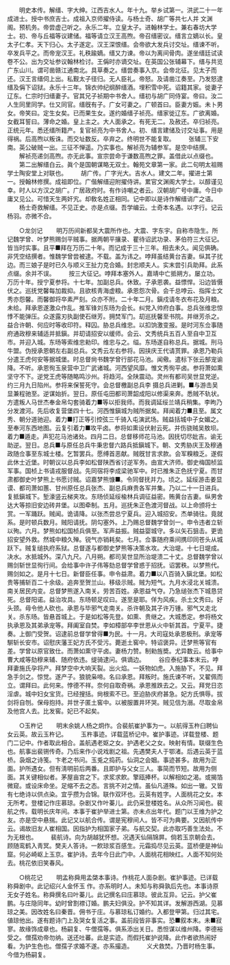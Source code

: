 <!-- { "loadSidebar": true } -->
　　明史本传。解缙、字大绅。江西吉水人。年十九。举乡试第一。洪武二十一年成进士。授中书庶吉士。成祖入京师擢侍读。与杨士奇、胡广等共七人并 文渊阁。预机务。帝尝虚己听之。永乐二年。立皇太子。进翰林学士。兼右春坊大学士。初、帝与丘福等议建储。福等请立汉王高煦。帝召缙密议。缙言立嫡以长。皇太子仁孝。天下归心。太子遂定。汉王深恨缙。会帝欲大发兵讨交址。缙谏不听。卒发兵平之。而帝宠汉王。礼秩踰嫡。缙又力谏。帝以为离间骨肉。遂坐缙廷试读卷不公。出为交址参议翰林检讨。王偁时亦谪交址。在英国公张辅幕下。缙与共览广东山川。谓可凿赣江通南北。具草奏之。缙尝奏事入京。会帝北征。见太子而还。汉王言缙伺上出。私觐太子径归。无人臣礼。帝怒。及请凿江奏至。乃发怒逮缙及偁下诏狱。永乐十三年。锦衣帅纪纲醉缙酒。埋积雪中死。诏籍其家。徙妻子辽东。仁宗时归缙妻子。官其兄子祯期中书舍人。缙初与胡广同侍宴。帝曰。汝二人生同里同学。仕又同官。缙旣有子。广女可妻之。广顿首曰。臣妻方娠。未卜男女。帝笑曰。定生女矣。已而果生女。遂约婚缙子祯亮。缙家徙辽东。广欲离婚。女截耳誓曰。薄命之婚。皇上主之。大人面承之。有死无二。及赦还。卒归祯亮。正统元年。悉还缙所籍产。复官祯亮为中书舍人。初、缙言建储及讨交址事。用是得祸。后高煦以叛诛。而交址数反。卒弃之。终明世不能复取。 
　　张辅三下安南。英公破贼一出。三征不惮遥。乃实事也。解祯亮为辅参军。是空中结撰。 
　　解祯亮递剑高煦。亦无此事。宣宗尝命于谦数高煦之罪。盖借此以点缀也。 
　　第二出解缙白云。眞个是国朝谋略无双士。翰苑文章第一家。此二句明太祖赐学士陶安堂上对联也。 
　　胡广传。广字光大。吉水人。建文二年。擢进士第一。授翰林修撰。成祖即位。广偕解缙迎附擢侍讲。累官文渊阁大学士。以醇谨见幸。时人以方汉之胡广。广居政府时。有作诗嘲之者云。汉朝胡广号中庸。今日中庸又见公。可惜天生两奸宄。却敎名姓正相同。记中即以是诗作解缙诮广之语。 
　　杨士奇救解缙。不见正史。亦是点缀。吾学编云。士奇本名遇。以字行。记云杨羽。亦微不合。 

　　○龙剑记 
　　明万历间新都吴大震所作也。大震、字东宇。自称市隐生。所记魏学曾、叶梦熊赐剑平贼事。据两朝平攘录、瞿待诏武功录、茅伯符三大征记。皆当时实事。且平■拜在万历二十年。而记成于三十三年。相去未久。闻见俱确。非凭空结撰者。惟魏学曾尝被逮。不载。盖为讳之。哱拜虽结黄台吉妻。纵其子扰边。而三娘子是时已久与顺义王扯力克合婚。封忠顺夫人。实末尝引兵助拜。此系点缀。余并不误。 
　　按三大征记。哱拜本塞外人。嘉靖中亡抵朔方。屡立功。万历十年。授宁夏参将。十七年。加副总兵。休致。子承恩袭。益慓悍。沿边皆慑伏之。巡抚党馨每加裁抑。且欲核靑海虚粮。承恩怨次骨。会千总哱云、指挥士文秀亦怨馨。而馨御将卒素严刻。众亦不附。二十年二月。鎭戍请冬衣布花及月粮。未给。拜承恩遂激众作乱。推军锋刘东旸为会长。纠党入帅府白事。总兵张维忠惊悸不能弹压。众遂露刃执副使石继芳。拥焚军门。刧巡抚馨至书院。并继芳杀之。益合许朝、何应时等收印符。释囚。胁总兵维忠。以扣饷激变报。是时河东佥事随府通政穆来辅适并抵鎭。并刧请招安以缓师。会云、文秀统兵五百人至自中卫互市。并迎入城。东旸等索维忠勑印。维忠与之。缢。东旸遂自称总兵。据城。刑马牛盟。伪授承恩朝左右副总兵。文秀云左右参将。因挟庆王代请贳罪。承恩乃勒兵分遣王虎何安等据城堡。时总督尙书魏学曾行部花马池。闻儆。遣标下张云郜宠谕降。不听。承恩徇玉泉营中卫广武诸城。河西望风靡。惟文秀徇平卤。参将萧如熏坚守不下。逆党王虎等随略鸣沙州。将趋河。全陕震动。灵州有都司吴世显党逆。约三月九日陷州。参将来保誓死守。会总督檄副总兵李 摄总兵进剿。■与游击吴显兼程驰至。逆谋始折。翌日。原任屯田都司萧韶成阳以修渠来奔。悉贼不轨状。方遣叛人马世杰奉金帛勾套骑着力■等以拒我师。而我调延绥兰靖兵稍集。李昫乃分发渡河。先后收复营堡四十七。河西惟鎭城为贼所据矣。拜闻着力■且至。属文秀、朝分道驰迎。着力■打正等引控弦三千骑入屯演武场。贼益括城中子女媚之。至奉河东西地图。云复引着力■攻平卤。参将如熏设伏射云死。并伤骁贼吴敖坝。着力■遁走。声犯花马池诸处。四月二日。总督移师花马池。因抚切尽妣吉。谕无助逆。翌日。总兵■与原任总兵牛秉忠督六路兵抵鎭城下。朝、文秀胁庆王及穆通政随佥事至东城士楼。乞暂罢兵。愿缚首恶献。贼旣甘言求款。会军糗粮乏。遂假此休士近堡。时朝议以总兵李如松督陕西省讨逆军务。由宣大济师。御史梅国桢监军事。国桢上书请戎服督战。先同宿将李成梁驰军中。时已推朱正色抚宁夏。而甘肃都御史叶梦熊上书愿讨贼。诏嘉梦熊慷■。令同督抚并力。顷之。延绥游击姜显谟、都司萧如蕙、甘州原任总兵张杰、副总兵麻贵各军并集。乃以二十一日进兵。复抵鎭城下。堑濠竖云梯夹攻。东旸侦延绥楡林兵调征益密。贿黄台吉妻。纵男舍达大等掠旧安边砖井堡。以图牵制。五月。巡抚朱正色渡河督战。以上命颁将士赏。一军踊跃。贼闻。诡请降。以张杰尝总宁夏兵。迎入城招安。杰单骑往。竟就系。是时顿兵数月。贼阳请抚。阴勾塞外。上乃赐总督魏学曾剑一。申令违者立斩以殉。六月。梦熊如松国桢兵俱至。军声益振。贼益婴城守。多以矢石狙击。更诡招安望外救。然城中粮久殚。锐气亦销耗矣。七月。佥事随府乘间携印同苍头从城跃下。贼复缒执府系狱。总督遂与都御史梦熊等决策水攻。大治堤。十七日堤成。决水。水抵城外。深八九尺。八月朔。都司吴世显所治堤溃二十丈。总督魏学曾以赐剑斩世显徇行间。会给事中许子伟等劾总督学曾惑于招抚。诏罢秩。以梦熊代。赐剑如之。是月十七日。新督臣任事。申令益肃。着力■以八百骑入鎭北堡。如松贵等捕斩百二十余级。追奔至贺兰山。移级示贼。贼为短气。九月水浸北关城溃。南关居民内变。总督梦熊遂入南关。劳苦百姓。承恩益气夺。乃急缒张杰下城恳贷死。总督阳诺。益治攻具。东旸顿足叹曰。遂至是耶。佯为风疾。杀土文秀曰。好头颈。毋令他人砍也。承恩与毕邪气走南关。杀许朝及其子许万锺。邪气又走北关。杀东旸。皆悬首城上。于是如松等先登。如熏、贵继之。大城悉定。参将杨文执承恩及其弟承宠等。拜阖室自焚。李如樟部卒李世恩从火中斩其首。宁夏平。捷奏。上御门受贺。诏逮前总督学曾得■为民。十一月。大司寇处承恩极刑。承宠等騈斩长安市。诏慰庆藩王妃方氏不受污。薨逝土窖中。特诏褒异。迁梦熊等官有差。学曾以原官致仕。而萧如熏守平卤。妻杨力赞。制勑旌奬。尤异数云。给事中曹大咸等劾穆来辅、随府依违。缇骑逮问。俱谪边。 
　　谷应泰纪事本末云。哱拜妻施氏孕将产。拜梦空中大响天裂。出火焰。一妖物如虎。入施胁下。不见。拜急手剑之。惊觉。遂产子。狼貌枭啼。名曰承恩。拜叛时。施氏谏不听。又翟佩而立。谓拜曰。此何来。悖德不祥。奈何自取奇祸。承恩推跌去之。又云。拜党日恣淫虐。城中妇女宝货。已经搜括。尙根索不已。至迫胁庆府甚急。妃方氏惧辱。拔剑将自刎。保母抱持。并世子匿土窖中。以被服置井环哭。贼见信为溺。尽取金帛及他宫人去。比发窖。妃已不起矣。 

　　○玉杵记 
　　明末余姚人杨之炯作。合裴航崔护事为一。以航得玉杵臼聘仙女云英。故云玉杵记。 
　　玉杵事迹。详载蓝桥记中。崔护事迹。详载登楼、题门二记中。作者取此相合。盖航遇老妪之女。护遇老父之女。映射有情。联缀生色也。航事出裴铏传奇。乃后来作小说戏剧之祖。先遇樊夫人于鄂渚。后遇云英于蓝桥。袅烟之诗笺。卞老之书问。玉兎之捣药。仙洞之会姻。事迹甚多。故用为正面。护所遇女。但有淸明前后两番。且即护与父女三人。事简而节短。故用为侧面。其关键相似者。茅屋亩宫之下。求浆求飮。擎瓯捧杯。以解相如之渴。或揭箔微窥。或设床命坐。足缩不去之态。言挑不对之情。虽仙凡道殊。如出一辙。又皆有七绝诗以供点染。宜乎攒为合锦。联作双环也。云英有姓字。人面桃花之女。本无所考。登楼记作庄慕琼。杂剧又作叶蓁儿。此仍采登楼姓名。从众所习闻也。裴航之传。载明长庆年间。本事于崔护举进士第。亦未点出年代。题门以王维为护之友。亦是空中悬揣。此记又以航合传。谓是宪穆间人。皆不可为典要。又因航传中云。谒故旧友人崔相国。因指护为相国家子弟。与航交契。此亦取巧善生法处。不为无根也。 
　　裴航诗。向为胡越犹怀想。况遇天仙隔锦屛。倘若玉京朝会去。顾随鸾鹤入靑冥。樊夫人答诗。一飮琼浆百感生。元霜捣尽见云英。蓝桥便是神仙窟。何必崎岖上玉京。崔护诗。去年今日此门中。人面桃花相映红。人面不知何处去。桃花依旧笑春风。 

　　○桃花记 
　　明孟称舜用孟棨本事诗。作桃花人面杂剧。崔护事迹。已详载称舜剧中。此记绍兴人金怀玉 作。亦系明时人。未知与称舜孰后先也。本事诗原无女子姓名。称舜撰名曰叶蓁儿。此记撰名曰庄慕琼。彼此互异。记云。护父崔鹏。与庄隐同年。幼时曾割襟订婚。鹏夫妇俱没。护不知其详。发解游西湖。见慕琼之美。因改姓名曰秦晋。佣书于庄。与慕琼私订婚约。入都登甲第。归过其宅。値琼他出。遂有题诗门上及哭女复活之事。盖前段皆非事实。恐■叙本末。未■寂寥。故缘饰成章也。杨嗣复、牛僧孺等。俱系添出关日。悉怛谋以维州降。李德裕受之。僧孺劝帝勿纳。送还吐蕃。此是实迹。而假托崔护说降。此作者欲热闹好看。为护生色也。僧孺子求婚不遂。亦系撮造。 
　　义犬救焚。乃晋时杨生事。今借为杨嗣复。 
